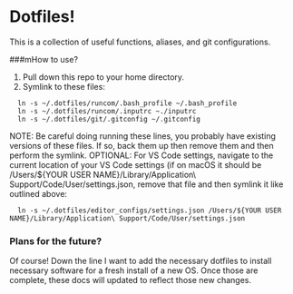 # Dotfiles!
This is a collection of useful functions, aliases, and git configurations.

###mHow to use?
1) Pull down this repo to your home directory.
2) Symlink to these files:
  ```
    ln -s ~/.dotfiles/runcom/.bash_profile ~/.bash_profile
    ln -s ~/.dotfiles/runcom/.inputrc ~./inputrc
    ln -s ~/.dotfiles/git/.gitconfig ~/.gitconfig
  ```
NOTE: Be careful doing running these lines, you probably have existing versions of these files. If so, back them up then remove them and then perform the symlink.
OPTIONAL: For VS Code settings, navigate to the current location of your VS Code settings (if on macOS it should be /Users/${YOUR USER NAME}/Library/Application\ Support/Code/User/settings.json, remove that file and then symlink it like outlined above:
  ```
    ln -s ~/.dotfiles/editor_configs/settings.json /Users/${YOUR USER NAME}/Library/Application\ Support/Code/User/settings.json
  ```
  
### Plans for the future?
Of course! Down the line I want to add the necessary dotfiles to install necessary software for a fresh install of a new OS. Once those are complete, these docs will updated to reflect those new changes.

